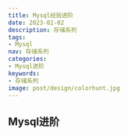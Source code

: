 ```yaml
---
title: Mysql经验进阶
date: 2023-02-02
description: 存储系列
tags:
- Mysql
nav: 存储系列
categories:
- Mysql进阶
keywords:
- 存储系列
image: post/design/colorhunt.jpg
---
```


## Mysql进阶
